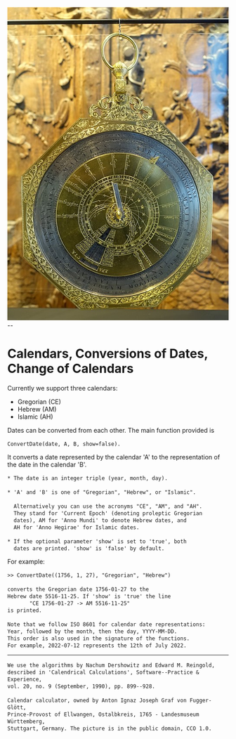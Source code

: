 <img src="https://github.com/PeterLuschny/Calendars.jl/blob/main/docs/src/CalendarCalculator.jpg">
--

# Calendars, Conversions of Dates, Change of Calendars  

Currently we support three calendars: 

* Gregorian (CE)
* Hebrew (AM)
* Islamic (AH)

Dates can be converted from each other. The main function provided is 

    ConvertDate(date, A, B, show=false). 

It converts a date represented by the calendar 'A' to the 
representation of the date in the calendar 'B'.

    * The date is an integer triple (year, month, day).

    * 'A' and 'B' is one of "Gregorian", "Hebrew", or "Islamic".

      Alternatively you can use the acronyms "CE", "AM", and "AH".
      They stand for 'Current Epoch' (denoting proleptic Gregorian
      dates), AM for 'Anno Mundi' to denote Hebrew dates, and 
      AH for 'Anno Hegirae' for Islamic dates.

    * If the optional parameter 'show' is set to 'true', both
      dates are printed. 'show' is 'false' by default.

For example:

    >> ConvertDate((1756, 1, 27), "Gregorian", "Hebrew") 

    converts the Gregorian date 1756-01-27 to the
    Hebrew date 5516-11-25. If 'show' is 'true' the line 
           "CE 1756-01-27 -> AM 5516-11-25" 
    is printed.

    Note that we follow ISO 8601 for calendar date representations: 
    Year, followed by the month, then the day, YYYY-MM-DD. 
    This order is also used in the signature of the functions.
    For example, 2022-07-12 represents the 12th of July 2022. 

---

    We use the algorithms by Nachum Dershowitz and Edward M. Reingold,
    described in 'Calendrical Calculations', Software--Practice & Experience, 
    vol. 20, no. 9 (September, 1990), pp. 899--928.

    Calendar calculator, owned by Anton Ignaz Joseph Graf von Fugger-Glött, 
    Prince-Provost of Ellwangen, Ostalbkreis, 1765 - Landesmuseum Württemberg,
    Stuttgart, Germany. The picture is in the public domain, CCO 1.0. 